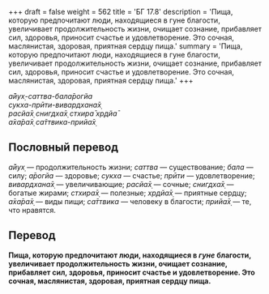 +++
draft = false
weight = 562
title = 'БГ 17.8'
description = 'Пища, которую предпочитают люди, находящиеся в гуне благости, увеличивает продолжительность жизни, очищает сознание, прибавляет сил, здоровья, приносит счастье и удовлетворение. Это сочная, маслянистая, здоровая, приятная сердцу пища.'
summary = 'Пища, которую предпочитают люди, находящиеся в гуне благости, увеличивает продолжительность жизни, очищает сознание, прибавляет сил, здоровья, приносит счастье и удовлетворение. Это сочная, маслянистая, здоровая, приятная сердцу пища.'
+++

_а̄йух̣-саттва-бала̄рогйа  
сукха-прӣти-вивардхана̄х̣  
расйа̄х̣ снигдха̄х̣ стхира̄ хр̣дйа̄  
а̄ха̄ра̄х̣ са̄ттвика-прийа̄х̣_

## Пословный перевод

_а̄йух̣_ — продолжительность жизни; _саттва_ — существование; _бала_ — силу; _а̄рогйа_ — здоровье; _сукха_ — счастье; _прӣти_ — удовлетворение; _вивардхана̄х̣_ — увеличивающие; _расйа̄х̣_ — сочные; _снигдха̄х̣_ — богатые жирами; _стхира̄х̣_ — полезные; _хр̣дйа̄х̣_ — приятные сердцу; _а̄ха̄ра̄х̣_ — виды пищи; _са̄ттвика_ — человеку в благости; _прийа̄х̣_ — те, что нравятся.

## Перевод

**Пища, которую предпочитают люди, находящиеся в _гуне_ благости, увеличивает продолжительность жизни, очищает сознание, прибавляет сил, здоровья, приносит счастье и удовлетворение. Это сочная, маслянистая, здоровая, приятная сердцу пища.**
